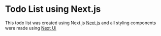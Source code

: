 # Todo List using Next.js

This todo list was created using Next.js [Next.js](https://nextjs.org/) and all styling components were made using [Next UI](https://nextui.org/)
